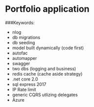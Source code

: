 # Portfolio application

###Keywords:
- nlog
- db migrations
- db seeding
- model built dynamically (code first)
- autofac
- automapper
- swagger
- two dbs (logging and business)
- redis cache (cache aside strategy)
- .net core 2.0
- sql express 2017
- IP Rate limit
- generic CQRS utlizing delegates
- Azure
